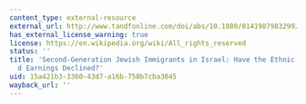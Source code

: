 ```yaml
---
content_type: external-resource
external_url: http://www.tandfonline.com/doi/abs/10.1080/014198798329928#preview
has_external_license_warning: true
license: https://en.wikipedia.org/wiki/All_rights_reserved
status: ''
title: 'Second-Generation Jewish Immigrants in Israel: Have the Ethnic Gaps in Schooling
  d Earnings Declined?'
uid: 15a421b3-3360-43d7-a16b-758b7cba3045
wayback_url: ''
---
```

